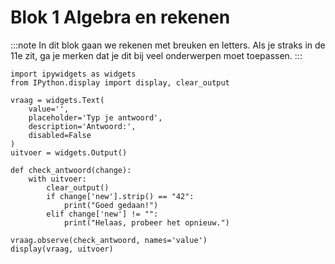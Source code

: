 # Blok 1 Algebra en rekenen
:::note
In dit blok gaan we rekenen met breuken en letters. Als je straks in de 11e zit, ga je merken dat je dit bij veel onderwerpen moet toepassen.
:::
```{code-cell} ipython3
import ipywidgets as widgets
from IPython.display import display, clear_output

vraag = widgets.Text(
    value='',
    placeholder='Typ je antwoord',
    description='Antwoord:',
    disabled=False
)
uitvoer = widgets.Output()

def check_antwoord(change):
    with uitvoer:
        clear_output()
        if change['new'].strip() == "42":
            print("Goed gedaan!")
        elif change['new'] != "":
            print("Helaas, probeer het opnieuw.")

vraag.observe(check_antwoord, names='value')
display(vraag, uitvoer)

